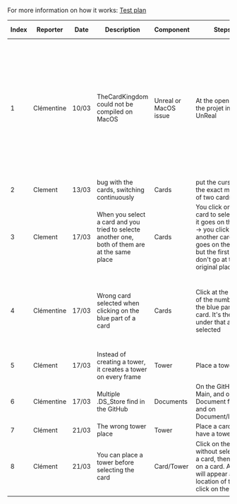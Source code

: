 For more information on how it works: [Test plan](https://github.com/algosup/2022-2023-project-4-game-design-Team-6/blob/Documents/Documents/TestPlan.md)

|Index|Reporter|Date|Description|Component|Steps|Assignee|Severity|Additional content|Status|Solution|
|-|-|-|-|-|-|-|-|-|-|-|
|1|Clémentine|10/03|TheCardKingdom could not be compiled on MacOS|Unreal or MacOS issue|At the opening of the projet in UnReal|Clément|Medium|<img src="img/1miss.png" style="height:100px"><img src="img/1log.png" style="height:100px"><img src="img/1error.png" style="height:100px">|Cancel|Change the game compatibility to be just with windows|
|2|Clement|13/03|bug with the cards, switching continuously|Cards|put the cursor in the exact middle of two cards|Clement|Medium|-|Closed|Change the method of picking card|
|3|Clement|17/03|When you select a card and you tried to selecte another one, both of them are at the same place|Cards|You click on a card to select it -> it goes on the left -> you click on another card -> it goes on the left but the first one don't go at the original place|Clément|Medium|-|Closed||
|4|Clémentine|17/03|Wrong card selected when clicking on the blue part of a card|Cards|Click at the right of the number on the blue part of a card. It's the card under that are selected|Clément|None|-|Closed|Was the result of the previous method of choosing a card. The hit box of the cards have being deleted.|
|5|Clément|17/03|Instead of creating a tower, it creates a tower on every frame|Tower|Place a tower|Clément|Major|-|Closed||
|6|Clémentine|17/03|Multiple .DS_Store find in the GitHub|Documents|On the GitHub Main, and on the Document file, and on Document/Images|Victor|None|<img src="img/6main.png" style="weight:100px"><img src="img/6doc.png" style="weight:100px"><img src="img/6img.png" style="weight:100px">|Closed|Victor delete the files and update the gitignore file.|
|7|Clément|21/03|The wrong tower place|Tower|Place a card to have a tower|Clément|Major|-|Closed||
|8|Clément|21/03|You can place a tower before selecting the card|Card/Tower|Click on the grid without selecting a card, then click on a card. A tower will appear at the location of the click on the grid|Clément|Medium|-|In progress||
||||||||||||
